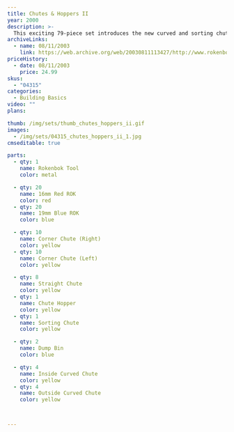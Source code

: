 ```yaml
---
title: Chutes & Hoppers II
year: 2000
description: >-
  This exciting 79-piece set introduces the new curved and sorting chutes allow you to build elaborate chute systems that will take your Rokenbok balls in, out, and around your Rokenbok World.
archiveLinks:
  - name: 08/11/2003
    link: https://web.archive.org/web/20030811113427/http://www.rokenbok.com/catalog/pd_bb_chutes_hoppers2.html
priceHistory:
  - date: 08/11/2003
    price: 24.99
skus:
  - "04315"
categories:
  - Building Basics
video: ""
plans:

thumb: /img/sets/thumb_chutes_hoppers_ii.gif
images:
  - /img/sets/04315_chutes_hoppers_ii_1.jpg
cmseditable: true

parts:
  - qty: 1
    name: Rokenbok Tool
    color: metal

  - qty: 20
    name: 16mm Red ROK
    color: red
  - qty: 20
    name: 19mm Blue ROK
    color: blue

  - qty: 10
    name: Corner Chute (Right)
    color: yellow
  - qty: 10
    name: Corner Chute (Left)
    color: yellow

  - qty: 8
    name: Straight Chute
    color: yellow
  - qty: 1
    name: Chute Hopper
    color: yellow
  - qty: 1
    name: Sorting Chute
    color: yellow

  - qty: 2
    name: Dump Bin
    color: blue

  - qty: 4
    name: Inside Curved Chute
    color: yellow
  - qty: 4
    name: Outside Curved Chute
    color: yellow



---
```

